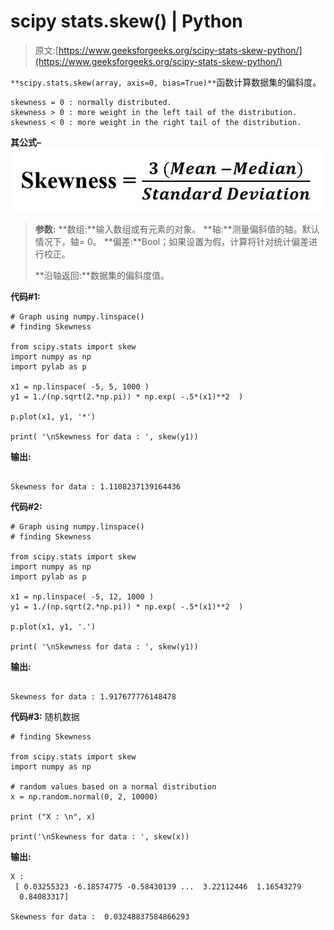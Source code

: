 # scipy stats.skew() | Python

> 原文:[https://www.geeksforgeeks.org/scipy-stats-skew-python/](https://www.geeksforgeeks.org/scipy-stats-skew-python/)

`**scipy.stats.skew(array, axis=0, bias=True)**`函数计算数据集的偏斜度。

```
skewness = 0 : normally distributed.
skewness > 0 : more weight in the left tail of the distribution.
skewness < 0 : more weight in the right tail of the distribution. 

```

**其公式–**
![](img/8f05ec50d85b90b45acc7e42ad84dfb4.png)

> **参数:**
> **数组:**输入数组或有元素的对象。
> **轴:**测量偏斜值的轴。默认情况下，轴= 0。
> **偏差:**Bool；如果设置为假，计算将针对统计偏差进行校正。
> 
> **沿轴返回:**数据集的偏斜度值。

**代码#1:**

```
# Graph using numpy.linspace() 
# finding Skewness

from scipy.stats import skew
import numpy as np 
import pylab as p 

x1 = np.linspace( -5, 5, 1000 )
y1 = 1./(np.sqrt(2.*np.pi)) * np.exp( -.5*(x1)**2  )

p.plot(x1, y1, '*')

print( '\nSkewness for data : ', skew(y1))
```

**输出:**

```

Skewness for data : 1.1108237139164436

```

**代码#2:**

```
# Graph using numpy.linspace() 
# finding Skewness

from scipy.stats import skew
import numpy as np 
import pylab as p 

x1 = np.linspace( -5, 12, 1000 )
y1 = 1./(np.sqrt(2.*np.pi)) * np.exp( -.5*(x1)**2  )

p.plot(x1, y1, '.')

print( '\nSkewness for data : ', skew(y1))
```

**输出:**

```

Skewness for data : 1.917677776148478

```

**代码#3:** 随机数据

```
# finding Skewness

from scipy.stats import skew
import numpy as np 

# random values based on a normal distribution
x = np.random.normal(0, 2, 10000)

print ("X : \n", x)

print('\nSkewness for data : ', skew(x))
```

**输出:**

```
X : 
 [ 0.03255323 -6.18574775 -0.58430139 ...  3.22112446  1.16543279
  0.84083317]

Skewness for data :  0.03248837584866293

```